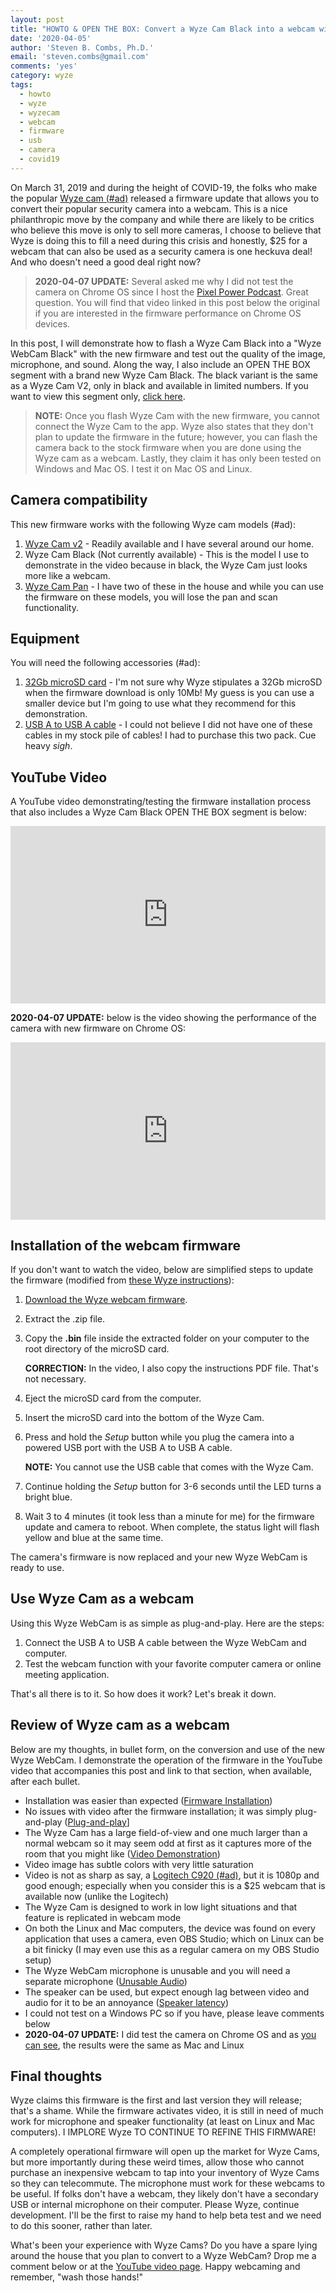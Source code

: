 ```yaml
---
layout: post
title: "HOWTO & OPEN THE BOX: Convert a Wyze Cam Black into a webcam with Wyze's new firmware"
date: '2020-04-05'
author: 'Steven B. Combs, Ph.D.'
email: 'steven.combs@gmail.com'
comments: 'yes'
category: wyze
tags:
  - howto
  - wyze
  - wyzecam
  - webcam
  - firmware
  - usb
  - camera
  - covid19
---
```


On March 31, 2019 and during the height of COVID-19, the folks who make the popular [Wyze cam (#ad)](https://amzn.to/2R2sgn6) released a firmware update that allows you to convert their popular security camera into a webcam. This is a nice philanthropic move by the company and while there are likely to be critics who believe this move is only to sell more cameras, I choose to believe that Wyze is doing this to fill a need during this crisis and honestly, $25 for a webcam that can also be used as a security camera is one heckuva deal! And who doesn't need a good deal right now?

> **2020-04-07 UPDATE:** Several asked me why I did not test the camera on Chrome OS since I host the [Pixel Power Podcast](https://www.pixelpowerpodcast.com). Great question. You will find that video linked in this post below the original if you are interested in the firmware performance on Chrome OS devices.

In this post, I will demonstrate how to flash a Wyze Cam Black into a "Wyze WebCam Black" with the new firmware and test out the quality of the image, microphone, and sound. Along the way, I also include an OPEN THE BOX segment with a brand new Wyze Cam Black. The black variant is the same as a Wyze Cam V2, only in black and available in limited numbers. If you want to view this segment only, [click here](https://youtu.be/TOy8VQSQ_0Q?t=292).

> **NOTE:** Once you flash Wyze Cam with the new firmware, you cannot connect the Wyze Cam to the app. Wyze also states that they don't plan to update the firmware in the future; however, you can flash the camera back to the stock firmware when you are done using the Wyze cam as a webcam. Lastly, they claim it has only been tested on Windows and Mac OS. I test it on Mac OS and Linux.

## Camera compatibility

This new firmware works with the following Wyze cam models (#ad):

1. [Wyze Cam v2](https://amzn.to/2XcL5Yy) - Readily available and I have several around our home.
2. Wyze Cam Black (Not currently available) - This is the model I use to demonstrate in the video because in black, the Wyze Cam just looks more like a webcam.
2. [Wyze Cam Pan](https://amzn.to/3dW0L8E) - I have two of these in the house and while you can use the firmware on these models, you will lose the pan and scan functionality.

## Equipment

You will need the following accessories (#ad):

1. [32Gb microSD card](https://amzn.to/340oU9q) - I'm not sure why Wyze stipulates a 32Gb microSD when the firmware download is only 10Mb! My guess is you can use a smaller device but I'm going to use what they recommend for this demonstration.
2. [USB A to USB A cable](https://amzn.to/2Jtel5c) - I could not believe I did not have one of these cables in my stock pile of cables! I had to purchase this two pack. Cue heavy *sigh*.

## YouTube Video

A YouTube video demonstrating/testing the firmware installation process that also includes a Wyze Cam Black OPEN THE BOX segment is below:

<div style="position:relative;padding-top:56.25%;"><p><iframe src="https://www.youtube.com/embed/TOy8VQSQ_0Q" frameborder="0" allowfullscreen style="position:absolute;top:0;left:0;width:100%;height:100%;"></iframe></p>
</div>

**2020-04-07 UPDATE:** below is the video showing the performance of the camera with new firmware on Chrome OS:

<div style="position:relative;padding-top:56.25%;"><p><iframe src="https://www.youtube.com/embed/ft5GLFBIPNw" frameborder="0" allowfullscreen style="position:absolute;top:0;left:0;width:100%;height:100%;"></iframe></p>
</div>

## Installation of the webcam firmware

If you don't want to watch the video, below are simplified steps to update the firmware (modified from [these Wyze instructions](https://support.wyzecam.com/hc/en-us/articles/360041605111-Webcam-Firmware-Instructions?goal=0_bb26009792-8defbf621a-46958059&mc_cid=8defbf621a&mc_eid=0e13bb0dcd)):

1. [Download the Wyze webcam firmware](https://wyze-firmware.s3-us-west-2.amazonaws.com/V2Webcam.zip).
2. Extract the .zip file.
3. Copy the **.bin** file inside the extracted folder on your computer to the root directory of the microSD card.

    **CORRECTION:** In the video, I also copy the instructions PDF file. That's not necessary.

4. Eject the microSD card from the computer.
5. Insert the microSD card into the bottom of the Wyze Cam.
6. Press and hold the _Setup_ button while you plug the camera into a powered USB port with the USB A to USB A cable.

    **NOTE:** You cannot use the USB cable that comes with the Wyze Cam.

7. Continue holding the _Setup_ button for 3-6 seconds until the LED turns a bright blue.
8. Wait 3 to 4 minutes (it took less than a minute for me) for the firmware update and camera to reboot. When complete, the status light will flash yellow and blue at the same time.

The camera's firmware is now replaced and your new Wyze WebCam is ready to use.

## Use Wyze Cam as a webcam

Using this Wyze WebCam is as simple as plug-and-play. Here are the steps:

1. Connect the USB A to USB A cable between the Wyze WebCam and computer.
2. Test the webcam function with your favorite computer camera or online meeting application.

That's all there is to it. So how does it work? Let's break it down.

## Review of Wyze cam as a webcam

Below are my thoughts, in bullet form, on the conversion and use of the new Wyze WebCam. I demonstrate the operation of the firmware in the YouTube video that accompanies this post and link to that section, when available, after each bullet.

* Installation was easier than expected ([Firmware Installation](https://youtu.be/TOy8VQSQ_0Q?t=49))
* No issues with video after the firmware installation; it was simply plug-and-play ([Plug-and-play](https://youtu.be/TOy8VQSQ_0Q?t=544)]
* The Wyze Cam has a large field-of-view and one much larger than a normal webcam so it may seem odd at first as it captures more of the room that you might like ([Video Demonstration](https://youtu.be/TOy8VQSQ_0Q?t=651))
* Video image has subtle colors with very little saturation
* Video is not as sharp as say, a [Logitech C920 (#ad)](https://amzn.to/2x3IFAP), but it is 1080p and good enough; especially when you consider this is a $25 webcam that is available now (unlike the Logitech)
* The Wyze Cam is designed to work in low light situations and that feature is replicated in webcam mode
* On both the Linux and Mac computers, the device was found on every application that uses a camera, even OBS Studio; which on Linux can be a bit finicky (I may even use this as a regular camera on my OBS Studio setup)
* The Wyze WebCam microphone is unusable and you will need a separate microphone ([Unusable Audio](https://youtu.be/TOy8VQSQ_0Q?t=687))
* The speaker can be used, but expect enough lag between video and audio for it to be an annoyance ([Speaker latency](https://youtu.be/TOy8VQSQ_0Q?t=780))
* I could not test on a Windows PC so if you have, please leave comments below
* **2020-04-07 UPDATE:** I did test the camera on Chrome OS and as [you can see](https://youtu.be/ft5GLFBIPNw), the results were the same as Mac and Linux

## Final thoughts

Wyze claims this firmware is the first and last version they will release; that's a shame. While the firmware activates video, it is still in need of much work for microphone and speaker functionality (at least on Linux and Mac computers). I IMPLORE Wyze TO CONTINUE TO REFINE THIS FIRMWARE!

A completely operational firmware will open up the market for Wyze Cams, but more importantly during these weird times, allow those who cannot purchase an inexpensive webcam to tap into your inventory of Wyze Cams so they can telecommute. The microphone must work for these webcams to be useful. If folks don't have a webcam, they likely don't have a secondary USB or internal microphone on their computer. Please Wyze, continue development. I'll be the first to raise my hand to help beta test and we need to do this sooner, rather than later.

What's been your experience with Wyze Cams? Do you have a spare lying around the house that you plan to convert to a Wyze WebCam? Drop me a comment below or at the [YouTube video page](https://www.youtube.com/watch?v=TOy8VQSQ_0Q). Happy webcaming and remember, "wash those hands!"
